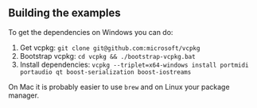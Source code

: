 Building the examples
--

To get the dependencies on Windows you can do:

1. Get vcpkg: `git clone git@github.com:microsoft/vcpkg`
2. Bootstrap vcpkg: `cd vcpkg && ./bootstrap-vcpkg.bat`
3. Install dependencies: `vcpkg --triplet=x64-windows install portmidi portaudio qt boost-serialization boost-iostreams`

On Mac it is probably easier to use `brew` and on Linux your package manager.